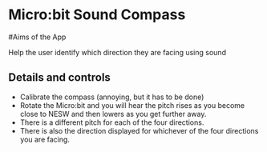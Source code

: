 # Micro:bit Sound Compass

#Aims of the App

Help the user identify which direction they are facing using sound

## Details and controls

* Calibrate the compass (annoying, but it has to be done)
* Rotate the Micro:bit and you will hear the pitch rises as you become close to NESW and then lowers as you get further away.
* There is a different pitch for each of the four directions.
* There is also the direction displayed for whichever of the four directions you are facing.